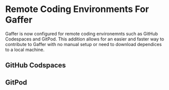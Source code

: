 # Remote Coding Environments For Gaffer

Gaffer is now configured for remote coding environemnts such as GitHub Codespaces and GitPod. This addition allows for an easier and faster way to contribute to Gaffer with no manual setup or need to download dependices to a local machine.

## GitHub Codspaces

## GitPod